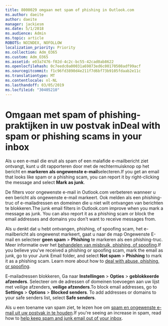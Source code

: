 ```yaml
---
title: 8000029 omgaan met spam of phishing in Outlook.com
ms.author: daeite
author: daeite
manager: jackiesm
ms.date: 5/1/2018
ms.audience: Admin
ms.topic: article
ROBOTS: NOINDEX, NOFOLLOW
localization_priority: Priority
ms.collection: Adm_O365
ms.custom: Adm_O365
ms.assetid: e03a7476-f02d-4c2c-bc55-42cad0ab8622
ms.openlocfilehash: 0c7eedc0a00031a69873ed6c00170508adf99acf
ms.sourcegitcommit: f1c96fd3890d4e211f7d6bf73b9105fdaab2e11c
ms.translationtype: MT
ms.contentlocale: nl-NL
ms.lasthandoff: 03/05/2019
ms.locfileid: "30405210"
---
```

# <a name="deal-with-spam-or-phishing-scams-in-your-inbox"></a><span data-ttu-id="7e166-102">Omgaan met spam of phishing-praktijken in uw postvak in</span><span class="sxs-lookup"><span data-stu-id="7e166-102">Deal with spam or phishing scams in your inbox</span></span>

<span data-ttu-id="7e166-103">Als u een e-mail die eruit als spam of een malafide e-mailbericht ziet ontvangt, kunt u dit rapporteren door met de rechtermuisknop op het bericht en **markeren als ongewenste e-mail**selecteren.</span><span class="sxs-lookup"><span data-stu-id="7e166-103">If you get an email that looks like spam or a phishing scam, you can report it by right-clicking the message and select **Mark as junk**.</span></span> 
  
<span data-ttu-id="7e166-p101">De filters voor ongewenste e-mail in Outlook.com verbeteren wanneer u een bericht als ongewenste e-mail markeert. Ook melden als een phishing-truc of e-mailadressen en domeinen die u niet wilt ontvangen van berichten te blokkeren.</span><span class="sxs-lookup"><span data-stu-id="7e166-p101">The junk email filters in Outlook.com improve when you mark a message as junk. You can also report it as a phishing scam or block the email addresses and domains you don't want to receive messages from.</span></span>
  
<span data-ttu-id="7e166-p102">Als u denkt dat u hebt ontvangen, phishing, of spoofing scam, het e-mailbericht als ongewenst markeert, gaat u naar de map Ongewenste E-mail en selecteer **geen spam** \> **Phishing** te markeren als een phishing-truc. Meer informatie over het [behandelen van misbruik, phishing, of spoofing](https://go.microsoft.com/fwlink/p/?linkid=873139).</span><span class="sxs-lookup"><span data-stu-id="7e166-p102">If you believe you've received a phishing or spoofing scam, mark the email as junk, go to your Junk Email folder, and select **Not spam** \> **Phishing** to mark it as a phishing scam. Learn more about how to [deal with abuse, phishing, or spoofing](https://go.microsoft.com/fwlink/p/?linkid=873139).</span></span>
  
<span data-ttu-id="7e166-p103">E-mailadressen blokkeren, Ga naar **Instellingen** \> **Opties** \> **geblokkeerde afzenders**. Selecteer om de adressen of domeinen toevoegen aan uw lijst met veilige afzenders, **veilige afzenders**.</span><span class="sxs-lookup"><span data-stu-id="7e166-p103">To block email addresses, go to **Settings** \> **Options** \> **Blocked senders**. To add addresses or domains to your safe senders list, select **Safe senders**.</span></span> 
  
<span data-ttu-id="7e166-110">Als u een toename van spam ziet, te lezen hoe om [spam en ongewenste e-mail uit uw postvak in te houden](https://go.microsoft.com/fwlink/p/?linkid=873140).</span><span class="sxs-lookup"><span data-stu-id="7e166-110">If you're seeing an increase in spam, read how to [help keep spam and junk email out of your inbox](https://go.microsoft.com/fwlink/p/?linkid=873140).</span></span>
  

